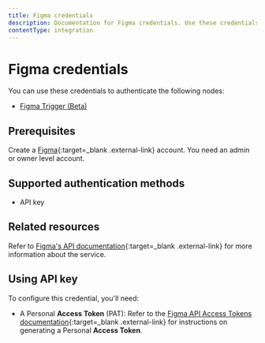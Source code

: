 ```yaml
---
title: Figma credentials
description: Documentation for Figma credentials. Use these credentials to authenticate Figma in n8n, a workflow automation platform.
contentType: integration
---
```


# Figma credentials

You can use these credentials to authenticate the following nodes:

- [Figma Trigger (Beta)](/integrations/builtin/trigger-nodes/n8n-nodes-base.figmatrigger/)

## Prerequisites

Create a [Figma](https://www.figma.com/){:target=_blank .external-link} account. You need an admin or owner level account.

## Supported authentication methods

- API key

## Related resources

Refer to [Figma's API documentation](https://www.figma.com/developers/api){:target=_blank .external-link} for more information about the service.

## Using API key

To configure this credential, you'll need:

- A Personal **Access Token** (PAT): Refer to the [Figma API Access Tokens documentation](https://www.figma.com/developers/api#access-tokens){:target=_blank .external-link} for instructions on generating a Personal **Access Token**.
